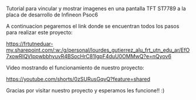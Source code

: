 Tutorial para vincular y mostrar imagenes en una pantalla TFT ST7789 a la placa de desarrollo de Infineon Psoc6

A continuacion pegaremos el link donde se encuentran todos los pasos para realizar este proyecto: 

https://frtutneduar-my.sharepoint.com/:w:/g/personal/lourdes_gutierrez_alu_frt_utn_edu_ar/EfO7xowRIQVIppwbbhyuvR4BSocHrC81IgpF4duU0OMMwQ?e=nQyov6 

Video mostrando el funcionamiento de nuestro proyecto: 

https://youtube.com/shorts/0zSURusGqvQ?feature=shared


Gracias por visitar nuestro proyecto y esperamos les funcione!! :) 
